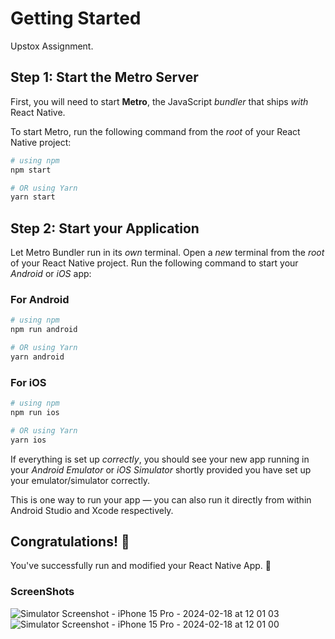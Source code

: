 
# Getting Started

Upstox Assignment.

## Step 1: Start the Metro Server

First, you will need to start **Metro**, the JavaScript _bundler_ that ships _with_ React Native.

To start Metro, run the following command from the _root_ of your React Native project:

```bash
# using npm
npm start

# OR using Yarn
yarn start
```

## Step 2: Start your Application

Let Metro Bundler run in its _own_ terminal. Open a _new_ terminal from the _root_ of your React Native project. Run the following command to start your _Android_ or _iOS_ app:

### For Android

```bash
# using npm
npm run android

# OR using Yarn
yarn android
```

### For iOS

```bash
# using npm
npm run ios

# OR using Yarn
yarn ios
```

If everything is set up _correctly_, you should see your new app running in your _Android Emulator_ or _iOS Simulator_ shortly provided you have set up your emulator/simulator correctly.

This is one way to run your app — you can also run it directly from within Android Studio and Xcode respectively.

## Congratulations! :tada:

You've successfully run and modified your React Native App. :partying_face:

### ScreenShots
![Simulator Screenshot - iPhone 15 Pro - 2024-02-18 at 12 01 03](https://github.com/chaitanyaparashar/stockAssignment/assets/15787164/560f9afa-84c9-4ea7-9136-e10a1d6f14e7)
![Simulator Screenshot - iPhone 15 Pro - 2024-02-18 at 12 01 00](https://github.com/chaitanyaparashar/stockAssignment/assets/15787164/819dc028-3f85-472c-92aa-97b00a00f651)


